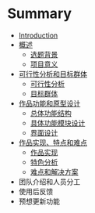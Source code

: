 # Summary

* [Introduction](README.md)
* [概述](1_gai_shu.md)
   * [选题背景](xuan_ti_bei_jing.md)
   * [项目意义](xiangmu_yi_yi.md)
* [可行性分析和目标群体](kexingxing_fen_xi_he_mu_biao_qun_ti_md.md)
   * [可行性分析](ke_xing_xing_fen_xi.md)
   * [目标群体](mu_biao_qun_ti.md)
* [作品功能和原型设计](zuo_pin_gong_neng_he_yuan_xing_she_ji.md)
   * [总体功能结构](zong_ti_gong_neng_jie_gou.md)
   * [具体功能模块设计](ju_ti_gong_neng_mo_kuai_she_ji.md)
   * [界面设计](jie_mian_she_ji.md)
* [作品实现、特点和难点](zuo_pin_shi_xian_3001_te_dian_he_nan_dian.md)
   * [作品实现](zuo_pin_shi_xian.md)
   * [特色分析](te_se_fen_xi.md)
   * [难点和解决方案](nan_dian_he_jie_jue_fang_an.md)
* 团队介绍和人员分工
* 使用后反馈
* 预想更新功能

